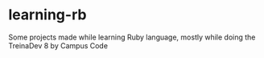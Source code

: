 # learning-rb
Some projects made while learning Ruby language, mostly while doing the TreinaDev 8 by Campus Code
